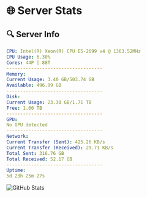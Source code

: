 # 🌐 Server Stats
## 🔍 Server Info
```yaml
CPU: Intel(R) Xeon(R) CPU E5-2699 v4 @ 1363.52MHz
CPU Usage: 6.30%
Cores: 44P | 88T
-----------------------------------
Memory:
Current Usage: 3.40 GB/503.74 GB
Available: 496.99 GB
-----------------------------------
Disk:
Current Usage: 23.30 GB/1.71 TB
Free: 1.60 TB
-----------------------------------
GPU:
No GPU detected
-----------------------------------
Network:
Current Transfer (Sent): 425.26 KB/s
Current Transfer (Received): 29.71 KB/s
Total Sent: 316.76 GB
Total Received: 52.17 GB
-----------------------------------
Uptime:
5d 23h 25m 27s
```
![GitHub Stats](https://img.shields.io/badge/Updated-2025-04-25_16:34:15-blue)